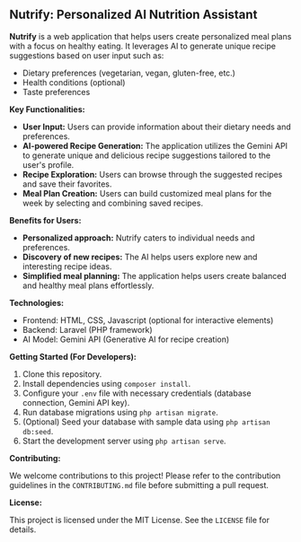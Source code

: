 ## Nutrify: Personalized AI Nutrition Assistant

**Nutrify** is a web application that helps users create personalized meal plans with a focus on healthy eating. It leverages AI to generate unique recipe suggestions based on user input such as:

* Dietary preferences (vegetarian, vegan, gluten-free, etc.)
* Health conditions (optional)
* Taste preferences

**Key Functionalities:**

* **User Input:** Users can provide information about their dietary needs and preferences.
* **AI-powered Recipe Generation:** The application utilizes the Gemini API to generate unique and delicious recipe suggestions tailored to the user's profile. 
* **Recipe Exploration:** Users can browse through the suggested recipes and save their favorites.
* **Meal Plan Creation:** Users can build customized meal plans for the week by selecting and combining saved recipes.

**Benefits for Users:**

* **Personalized approach:** Nutrify caters to individual needs and preferences.
* **Discovery of new recipes:**  The AI helps users explore new and interesting recipe ideas.
* **Simplified meal planning:**  The application helps users create balanced and healthy meal plans effortlessly.

**Technologies:**

* Frontend: HTML, CSS, Javascript (optional for interactive elements)
* Backend: Laravel (PHP framework)
* AI Model: Gemini API (Generative AI for recipe creation)

**Getting Started (For Developers):**

1. Clone this repository.
2. Install dependencies using `composer install`.
3. Configure your `.env` file with necessary credentials (database connection, Gemini API key).
4. Run database migrations using `php artisan migrate`.
5. (Optional) Seed your database with sample data using `php artisan db:seed`.
6. Start the development server using `php artisan serve`.

**Contributing:**

We welcome contributions to this project! Please refer to the contribution guidelines in the `CONTRIBUTING.md` file before submitting a pull request.

**License:**

This project is licensed under the MIT License. See the `LICENSE` file for details.
